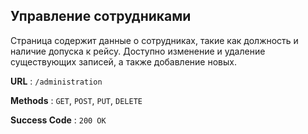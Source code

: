 ## Управление сотрудниками

Страница содержит данные о сотрудниках, такие как должность и наличие допуска к рейсу.
Доступно изменение и удаление существующих записей, а также добавление новых.

**URL** : `/administration`

**Methods** : `GET`, `POST`, `PUT`, `DELETE`

**Success Code** : `200 OK`
